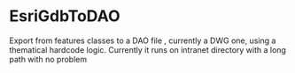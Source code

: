 # EsriGdbToDAO

Export from features classes  to a DAO file , currently a DWG one, using a thematical hardcode logic.
Currently it runs on intranet directory with a long path with no problem
